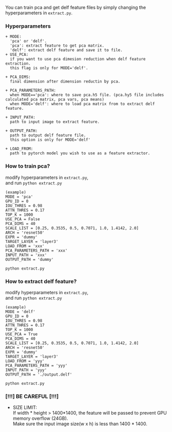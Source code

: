 
You can train pca and get delf feature files by simply changing the hyperparameters in `extract.py`.

### Hyperparameters
~~~
+ MODE:
  'pca' or 'delf'.  
  'pca': extract feature to get pca matrix.   
  'delf': extract delf feature and save it to file.  
+ USE_PCA:  
  if you want to use pca dimesion reduction when delf feature extraction.
  this flag is only for MODE='delf'.
  
+ PCA_DIMS:
  final dimension after dimension reductin by pca.

+ PCA_PARAMETERS_PATH:
  when MODE=='pca': where to save pca.h5 file. (pca.hy5 file includes calculated pca matrix, pca vars, pca means)
  when MODE='delf': where to load pca matrix from to extract delf feature.
  
+ INPUT_PATH:
  path to input image to extract feature.

+ OUTPUT_PATH:
  path to output delf feature file.
  this option is only for MODE='delf'
  
+ LOAD_FROM:
  path to pytorch model you wish to use as a feature extractor.
~~~


### How to train pca?
modify hyperparameters in `extract.py`,  
and run `python extract.py`

~~~
(example)
MODE = 'pca'
GPU_ID = 0
IOU_THRES = 0.98
ATTN_THRES = 0.17
TOP_K = 1000
USE_PCA = False
PCA_DIMS = 40
SCALE_LIST = [0.25, 0.3535, 0.5, 0.7071, 1.0, 1.4142, 2.0]
ARCH = 'resnet50'
EXPR = 'dummy'
TARGET_LAYER = 'layer3'
LOAD_FROM = 'xxx'
PCA_PARAMETERS_PATH = 'xxx'
INPUT_PATH = 'xxx'
OUTPUT_PATH = 'dummy'

python extract.py
~~~


### How to extract delf feature?
modify hyperparameters in `extract.py`,  
and run `python extract.py`

~~~
(example)
MODE = 'delf'
GPU_ID = 0
IOU_THRES = 0.98
ATTN_THRES = 0.17
TOP_K = 1000
USE_PCA = True
PCA_DIMS = 40
SCALE_LIST = [0.25, 0.3535, 0.5, 0.7071, 1.0, 1.4142, 2.0]
ARCH = 'resnet50'
EXPR = 'dummy'
TARGET_LAYER = 'layer3'
LOAD_FROM = 'yyy'
PCA_PARAMETERS_PATH = 'yyy'
INPUT_PATH = 'yyy'
OUTPUT_PATH = './output.delf'

python extract.py
~~~

### [!!!] BE CAREFUL [!!!]
+ SIZE LIMIT:    
  If width * height > 1400*1400, the feature will be passed to prevent GPU memory overflow (24GB).    
  Make sure the input image size(w x h) is less than 1400 * 1400.  

